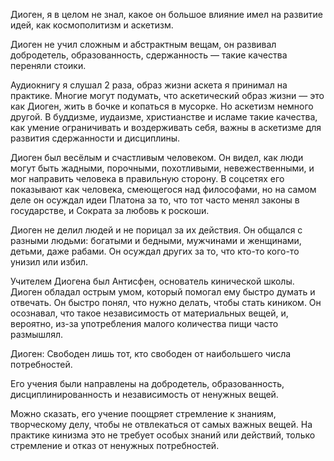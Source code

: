 Диоген, я в целом не знал, какое он большое влияние имел на развитие идей, как космополитизм и аскетизм.

Диоген не учил сложным и абстрактным вещам, он развивал добродетель, образованность, сдержанность — такие качества переняли стоики.

Аудиокнигу я слушал 2 раза, образ жизни аскета я принимал на практике. Многие могут подумать, что аскетический образ жизни — это как Диоген, жить в бочке и копаться в мусорке. Но аскетизм немного другой. В буддизме, иудаизме, христианстве и исламе такие качества, как умение ограничивать и воздерживать себя, важны в аскетизме для развития сдержанности и дисциплины.

Диоген был весёлым и счастливым человеком. Он видел, как люди могут быть жадными, порочными, похотливыми, невежественными, и мог направить человека в правильную сторону. В соцсетях его показывают как человека, смеющегося над философами, но на самом деле он осуждал идеи Платона за то, что тот часто менял законы в государстве, и Сократа за любовь к роскоши.

Диоген не делил людей и не порицал за их действия. Он общался с разными людьми: богатыми и бедными, мужчинами и женщинами, детьми, даже рабами. Он осуждал других за то, что кто-то кого-то унизил или избил.

Учителем Диогена был Антисфен, основатель кинической школы. Диоген обладал острым умом, который помогал ему быстро думать и отвечать. Он быстро понял, что нужно делать, чтобы стать киником. Он осознавал, что такое независимость от материальных вещей, и, вероятно, из-за употребления малого количества пищи часто размышлял.

Диоген: Свободен лишь тот, кто свободен от наибольшего числа потребностей.

Его учения были направлены на добродетель, образованность, дисциплинированность и независимость от ненужных вещей.

Можно сказать, его учение поощряет стремление к знаниям, творческому делу, чтобы не отвлекаться от самых важных вещей. На практике кинизма это не требует особых знаний или действий, только стремление и отказ от ненужных потребностей.

